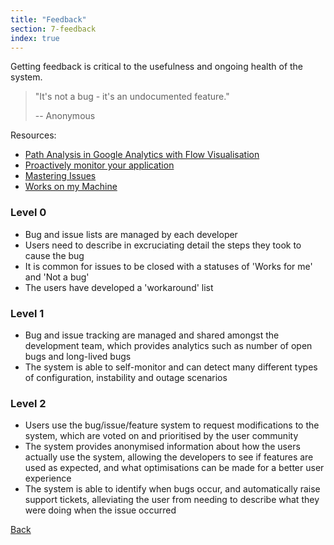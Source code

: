 ```yaml
---
title: "Feedback"
section: 7-feedback
index: true
---
```


Getting feedback is critical to the usefulness and ongoing health of the system.


>"It's not a bug - it's an undocumented feature."
>
>-- Anonymous



Resources:

 - [Path Analysis in Google Analytics with Flow Visualisation](http://cutroni.com/blog/2011/10/19/path-analysis-in-google-analytics-with-flow-visualization/)
 - [Proactively monitor your application](http://newrelic.com/synthetics)
 - [Mastering Issues](https://guides.github.com/features/issues/)
 - [Works on my Machine](https://shkspr.mobi/blog/2016/01/works-on-my-machine/)

### Level 0
 - Bug and issue lists are managed by each developer
 - Users need to describe in excruciating detail the steps they took to cause the bug
 - It is common for issues to be closed with a statuses of 'Works for me' and 'Not a bug'
 - The users have developed a 'workaround' list

### Level 1
 - Bug and issue tracking are managed and shared amongst the development team, which provides analytics such as number of open bugs and long-lived bugs
 - The system is able to self-monitor and can detect many different types of configuration, instability and outage scenarios

### Level 2
 - Users use the bug/issue/feature system to request modifications to the system, which are voted on and prioritised by the user community
 - The system provides anonymised information about how the users actually use the system, allowing the developers to see if features are used as expected, and what optimisations can be made for a better user experience
 - The system is able to identify when bugs occur, and automatically raise support tickets, alleviating the user from needing to describe what they were doing when the issue occurred



[Back]({{site.baseurl}}/)
